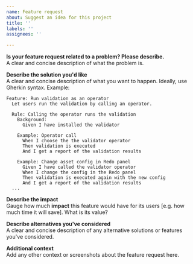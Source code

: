 ```yaml
---
name: Feature request
about: Suggest an idea for this project
title: ''
labels: ''
assignees: ''

---
```


**Is your feature request related to a problem? Please describe.**  
A clear and concise description of what the problem is.

**Describe the solution you'd like**  
A clear and concise description of what you want to happen. Ideally, use Gherkin syntax.
Example:

```Gherkin
Feature: Run validation as an operator
  Let users run the validation by calling an operator.

  Rule: Calling the operator runs the validation
    Background:
      Given I have installed the validator

    Example: Operator call
      When I choose the the validator operator
      Then validation is executed
      And I get a report of the validation results

    Example: Change asset config in Redo panel
      Given I have called the validator operator
      When I change the config in the Redo panel
      Then validation is executed again with the new config
      And I get a report of the validation results
  ...
```

**Describe the impact**  
Gauge how much **impact** this feature would have for its users [e.g. how much time it will save].
What is its value?

**Describe alternatives you've considered**  
A clear and concise description of any alternative solutions or features you've considered.

**Additional context**  
Add any other context or screenshots about the feature request here.
